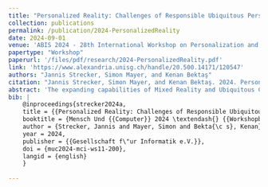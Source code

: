 ```yaml
---
title: "Personalized Reality: Challenges of Responsible Ubiquitous Personalization"
collection: publications
permalink: /publication/2024-PersonalizedReality
date: 2024-09-01
venue: 'ABIS 2024 - 28th International Workshop on Personalization and Recommendation at Mensch und Computer 2024'
papertype: "Workshop"
paperurl: '/files/pdf/research/2024-PersonalizedReality.pdf'
link: 'https://www.alexandria.unisg.ch/handle/20.500.14171/120547'
authors: "Jannis Strecker, Simon Mayer, and Kenan Bektaş"
citation: "Jannis Strecker, Simon Mayer, and Kenan Bektaş. 2024. Personalized Reality: Challenges of Responsible Ubiquitous Personalization. In Proceedings of Mensch und Computer 2024 – Workshopband, Gesellschaft für Informatik e.V. (MuC'24). 5 pages. https://doi.org/10.18420/muc2024-mci-ws11-200"
abstract: 'The expanding capabilities of Mixed Reality and Ubiquitous Computing technologies enable personalization to be increasingly integrated with physical reality in all areas of people's lives. While such ubiquitous personalization promises more inclusive, efficient, pleasurable, and safer everyday interaction, it may also entail serious societal consequences such as isolated perceptions of reality or a loss of control and agency. We present this paper to initiate a discussion towards the responsible creation of ubiquitous personalization experiences that mitigate these harmful implications while retaining the benefits of personalization. To this end, we present the concept of Personalized Reality (PR) to describe a perceived reality that has been adapted in response to personal user data. We provide avenues for future work, and list open questions and challenges towards the creation of responsible PR experiences.'
bib: | 
    @inproceedings{strecker2024a,
    title = {{Personalized Reality: Challenges of Responsible Ubiquitous Personalization}},
    booktitle = {Mensch Und {{Computer}} 2024 \textendash{} {{Workshopband}}},
    author = {Strecker, Jannis and Mayer, Simon and Bekta{\c s}, Kenan},
    year = 2024,
    publisher = {{Gesellschaft f\"ur Informatik e.V.}},
    doi = {muc2024-mci-ws11-200},
    langid = {english}
    }
    
---
```

